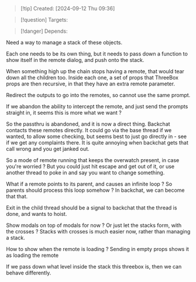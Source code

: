
>[!tip] Created: [2024-09-12 Thu 09:36]

>[!question] Targets: 

>[!danger] Depends: 

Need a way to manage a stack of these objects.

Each one needs to be its own thing, but it needs to pass down a function to show itself in the remote dialog, and push onto the stack.

When something high up the chain stops having a remote, that would tear down all the children too.
Inside each one, a set of props that
ThreeBox props are then recursive, in that they have an extra remote parameter.



Redirect the outputs to go into the remotes, so cannot use the same prompt.

If we abandon the ability to intercept the remote, and just send the prompts straight in, it seems this is more what we want ?

So the passthru is abandoned, and it is now a direct thing.  Backchat contacts these remotes directly.  It could go via the base thread if we wanted, to allow some checking, but seems best to just go directly in - see if we get any complaints there.  It is quite annoying when backchat gets that call wrong and you get janked out.

So a mode of remote running that keeps the overwatch present, in case you're worried ?  But you could just hit escape and get out of it, or use another thread to poke in and say you want to change something.

What if a remote points to its parent, and causes an infinite loop ?
So parents should process this loop somehow ?
In backchat, we can become that that.

Exit in the child thread should be a signal to backchat that the thread is done, and wants to hoist.

Show modals on top of modals for now ?
Or just let the stacks form, with the crosses ?
Stacks with crosses is much easier now, rather than managing a stack.

How to show when the remote is loading ?
Sending in empty props shows it as loading the remote

If we pass down what level inside the stack this threebox is, then we can behave differently.